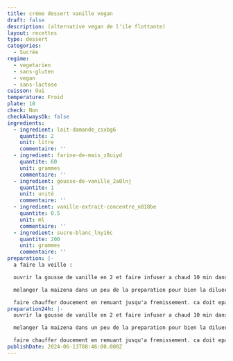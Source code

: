 ```yaml
---
title: créme dessert vanille vegan
draft: false
description: (alternative vegan de l'ile flottante)
layout: recettes
type: dessert
categories:
  - Sucrée
regime:
  - vegetarien
  - sans-gluten
  - vegan
  - sans-lactose
cuisson: Oui
temperature: Froid
plate: 10
check: Non
checkAlwaysOk: false
ingredients:
  - ingredient: lait-damande_csxbg6
    quantite: 2
    unit: litre
    commentaire: ''
  - ingredient: farine-de-mais_z8uiyd
    quantite: 60
    unit: grammes
    commentaire: ''
  - ingredient: gousse-de-vanille_2a0lnj
    quantite: 1
    unit: unité
    commentaire: ''
  - ingredient: vanille-extrait-concentre_n818be
    quantite: 0.5
    unit: ml
    commentaire: ''
  - ingredient: sucre-blanc_lny16c
    quantite: 200
    unit: grammes
    commentaire: ''
preparation: |-
  a faire la veille :

  ouvrir la gousse de vanille en 2 et faire infuser a chaud 10 min dans le lait. ajouter l'extrait de vanille.

  melanger la maizena dans un peu de la preparation pour bien la diluer

  faire chauffer doucement en remuant jusqu'a fremissement. ca doit epaissir un peu. mettre dans des ramequins au frais.
preparation24h: |-
  ouvrir la gousse de vanille en 2 et faire infuser a chaud 10 min dans le lait. ajouter l'extrait de vanille.

  melanger la maizena dans un peu de la preparation pour bien la diluer

  faire chauffer doucement en remuant jusqu'a fremissement. ca doit epaissir un peu. mettre dans des ramequins au frais.
publishDate: 2024-06-13T08:46:00.000Z
---
```

